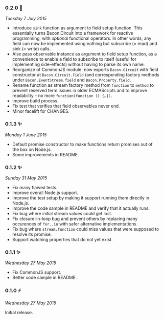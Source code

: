 ### 0.2.0 :dizzy:
_Tuesday 7 July 2015_

* Introduce `sink` function as argument to field setup function. This essentially turns Bacon.Circuit into a framework for reactive programming, with *optional* functional operators. In other words; any field can now be implemented using nothing but subscribe (= read) and sink (= write) calls.
* Also pass observable instance as argument to field setup function, as a convenience to enable a field to subscribe to itself (useful for implementing side-effects) without having to parse its own name.
* Reorganize of CommonJS module: now exports `Bacon.Circuit` with field constructor at `Bacon.Circuit.Field` (and corresponding factory methods under `Bacon.EventStream.field` and `Bacon.Property.field`.
* Rename function as stream factory method from `function` to `method` to prevent reserved term issues in older ECMAScripts and to improve readability – no more `function(function () {…})`.
* Improve build process.
* Fix test that verifies that field observables never end.
* Minor facelift for CHANGES.


### 0.1.3 :sparkles:
_Monday 1 June 2015_

* Default promise constructor to make functions return promises out of the box on Node.js.
* Some improvements in README.


### 0.1.2 :sparkles:
_Sunday 31 May 2015_

* Fix many flawed tests.
* Improve overall Node.js support.
* Improve the test setup by making it support running them directly in Node.js.
* Improve the code sample in README and verify that it actually runs.
* Fix bug where initial stream values could get lost.
* Fix closure-in-loop bug and prevent others by replacing many occurences of `for..in` with safer alternative implementations.
* Fix bug where `stream.function` could miss values that were supposed to resolve its promise.
* Support watching properties that do not yet exist.


### 0.1.1 :sparkles:
_Wednesday 27 May 2015_

* Fix CommonJS support.
* Better code sample in README.


### 0.1.0 :zap:
_Wednesday 27 May 2015_

Initial release.
